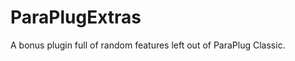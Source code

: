 ParaPlugExtras
==============

A bonus plugin full of random features left out of ParaPlug Classic.
